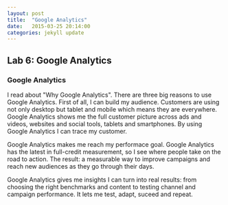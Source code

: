 ```yaml
---
layout: post
title:  "Google Analytics"
date:   2015-03-25 20:14:00
categories: jekyll update
---
```


## Lab 6: Google Analytics

### Google Analytics

I read about "Why Google Analytics". There are three big reasons to use Google Analytics. First of all, I can build my audience. Customers are using not only desktop but tablet and mobile which means they are everywhere. Google Analytics shows me the full customer picture across ads and videos, websites and social tools, tablets and smartphones. By using Google Analytics I can trace my customer.

Google Analytics makes me reach my performace goal. Google Analytics has the latest in full-credit measurement, so I see where people take on the road to action. The result: a measurable way to improve campaigns and reach new audiences as they go through their days.

Google Analytics gives me insights I can turn into real results: from choosing the right benchmarks and content to testing channel and campaign performance. It lets me test, adapt, suceed and repeat.